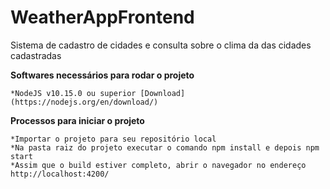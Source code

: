 # WeatherAppFrontend

Sistema de cadastro de cidades e consulta sobre o clima da das cidades cadastradas

**Softwares necessários para rodar o projeto**

```
*NodeJS v10.15.0 ou superior [Download](https://nodejs.org/en/download/)
```

**Processos para iniciar o projeto**
```
*Importar o projeto para seu repositório local
*Na pasta raiz do projeto executar o comando npm install e depois npm start
*Assim que o build estiver completo, abrir o navegador no endereço  http://localhost:4200/
```
